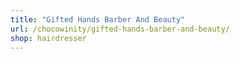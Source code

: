 ```yaml
---
title: "Gifted Hands Barber And Beauty"
url: /chocowinity/gifted-hands-barber-and-beauty/
shop: hairdresser
---
```

